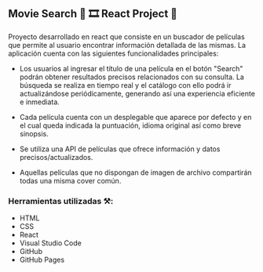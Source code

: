 ## Movie Search 🎥 🎞️ React Project 💫

Proyecto desarrollado en react que consiste en un buscador de películas que permite al usuario encontrar información detallada de las mismas. La aplicación cuenta con las siguientes funcionalidades principales:

- Los usuarios al ingresar el título de una película en el botón "Search" podrán obtener resultados precisos relacionados con su consulta. La búsqueda se realiza en tiempo real y el catálogo con ello podrá ir actualizándose periódicamente, generando así una experiencia eficiente e inmediata.

- Cada película cuenta con un desplegable que aparece por defecto y en el cual queda indicada la puntuación, idioma original así como breve sinopsis.

- Se utiliza una API de películas que ofrece información y datos precisos/actualizados.

- Aquellas películas que no dispongan de imagen de archivo compartirán todas una misma cover común.


 ### Herramientas utilizadas ⚒️:

- HTML
- CSS
- React
- Visual Studio Code
- GitHub
- GitHub Pages
